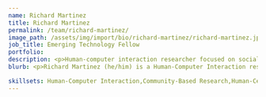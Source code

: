 ```yaml
---
name: Richard Martinez
title: Richard Martinez
permalink: /team/richard-martinez/
image_path: /assets/img/import/bio/richard-martinez/richard-martinez.jpg
job_title: Emerging Technology Fellow
portfolio:
description: <p>Human-computer interaction researcher focused on social computing, human-AI interaction, responsible AI, and public interest technologies.</p>
blurb: <p>Richard Martinez (he/him) is a Human-Computer Interaction researcher specializing in Community-Based Participatory Design (CBPD) and Design-Based Implementation Research (DBIR) methodologies. His work focuses on integrating HCI approaches with community collaboration to develop and promote equitable emerging technologies. Richard has partnered with companies such as Google, Meta, Snapchat, and Polygon Technologies to explore the socio-technical implications of emerging technologies like blockchain, AI, and mixed reality. He is dedicated to addressing challenges in social computing, education, and human-AI interactions to build fair, accountable, transparent, and ethical technologies.</p>

skillsets: Human-Computer Interaction,Community-Based Research,Human-Centered Design,Product Strategy
---
```

